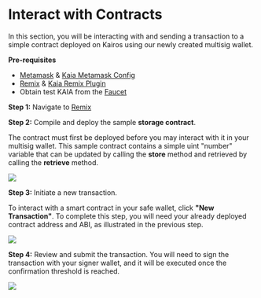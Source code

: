 # Interact with Contracts

In this section, you will be interacting with and sending a transaction to a simple contract deployed on Kairos using our newly created multisig wallet. 

**Pre-requisites**

* [Metamask](https://metamask.io/download/) & [Kaia Metamask Config](../../../tutorials/connecting-metamask#send-klay)
* [Remix](https://remix.ethereum.org/) & [Kaia Remix Plugin](https://klaytn.foundation/using-klaytn-plugin-on-remix/)
* Obtain test KAIA from the [Faucet](https://baobab.wallet.klaytn.foundation/faucet)

**Step 1:** Navigate to [Remix](https://remix.ethereum.org/)

**Step 2:** Compile and deploy the sample **storage contract**.

The contract must first be deployed before you may interact with it in your multisig wallet. This sample contract contains a simple uint "number" variable that can be updated by calling the **store** method and retrieved by calling the **retrieve** method.

![](/img/build/tools/kaia-safe/ks-ic-deploy.gif)

**Step 3:** Initiate a new transaction. 

To interact with a smart contract in your safe wallet, click **"New Transaction"**. To complete this step, you will need your already deployed contract address and ABI, as illustrated in the previous step.

![](/img/build/tools/kaia-safe/ks-ic-new-tx.gif)

**Step 4:** Review and submit the transaction. You will need to sign the transaction with your signer wallet, and it will be executed once the confirmation threshold is reached.

![](/img/build/tools/kaia-safe/ks-review-ic.gif)